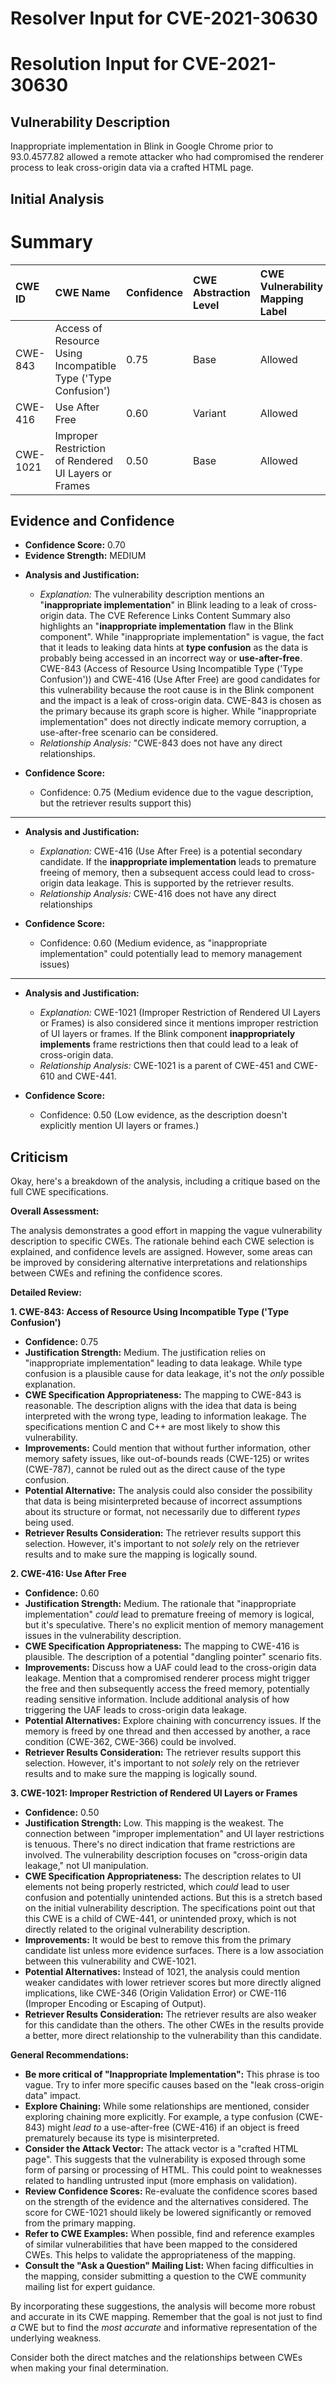 # Resolver Input for CVE-2021-30630

# Resolution Input for CVE-2021-30630

## Vulnerability Description
Inappropriate implementation in Blink in Google Chrome prior to 93.0.4577.82 allowed a remote attacker who had compromised the renderer process to leak cross-origin data via a crafted HTML page.

## Initial Analysis
# Summary
| CWE ID  | CWE Name                                                       | Confidence | CWE Abstraction Level | CWE Vulnerability Mapping Label | CWE-Vulnerability Mapping Notes |
| :-------- | :------------------------------------------------------------- | :--------- | :-------------------- | :------------------------------ | :------------------------------ |
| CWE-843 | Access of Resource Using Incompatible Type ('Type Confusion') | 0.75       | Base                  | Allowed                         |                                 |
| CWE-416 | Use After Free                                                 | 0.60       | Variant               | Allowed                         |                                 |
| CWE-1021 | Improper Restriction of Rendered UI Layers or Frames         | 0.50       | Base                  | Allowed                         | Secondary Candidate             |

## Evidence and Confidence

*   **Confidence Score:** 0.70
*   **Evidence Strength:** MEDIUM

- **Analysis and Justification:**
  - *Explanation:* The vulnerability description mentions an "**inappropriate implementation**" in Blink leading to a leak of cross-origin data. The CVE Reference Links Content Summary also highlights an "**inappropriate implementation** flaw in the Blink component". While "inappropriate implementation" is vague, the fact that it leads to leaking data hints at **type confusion** as the data is probably being accessed in an incorrect way or **use-after-free**. CWE-843 (Access of Resource Using Incompatible Type ('Type Confusion')) and CWE-416 (Use After Free) are good candidates for this vulnerability because the root cause is in the Blink component and the impact is a leak of cross-origin data. CWE-843 is chosen as the primary because its graph score is higher. While "inappropriate implementation" does not directly indicate memory corruption, a use-after-free scenario can be considered.
  - *Relationship Analysis:* "CWE-843 does not have any direct relationships.

- **Confidence Score:**
  - Confidence: 0.75 (Medium evidence due to the vague description, but the retriever results support this)

---
- **Analysis and Justification:**
  - *Explanation:* CWE-416 (Use After Free) is a potential secondary candidate. If the **inappropriate implementation** leads to premature freeing of memory, then a subsequent access could lead to cross-origin data leakage. This is supported by the retriever results.
  - *Relationship Analysis:* CWE-416 does not have any direct relationships

- **Confidence Score:**
  - Confidence: 0.60 (Medium evidence, as "inappropriate implementation" could potentially lead to memory management issues)

---
- **Analysis and Justification:**
  - *Explanation:* CWE-1021 (Improper Restriction of Rendered UI Layers or Frames) is also considered since it mentions improper restriction of UI layers or frames. If the Blink component **inappropriately implements** frame restrictions then that could lead to a leak of cross-origin data.
  - *Relationship Analysis:* CWE-1021 is a parent of CWE-451 and CWE-610 and CWE-441.

- **Confidence Score:**
  - Confidence: 0.50 (Low evidence, as the description doesn't explicitly mention UI layers or frames.)

## Criticism
Okay, here's a breakdown of the analysis, including a critique based on the full CWE specifications.

**Overall Assessment:**

The analysis demonstrates a good effort in mapping the vague vulnerability description to specific CWEs. The rationale behind each CWE selection is explained, and confidence levels are assigned. However, some areas can be improved by considering alternative interpretations and relationships between CWEs and refining the confidence scores.

**Detailed Review:**

**1. CWE-843: Access of Resource Using Incompatible Type ('Type Confusion')**

*   **Confidence:** 0.75
*   **Justification Strength:** Medium. The justification relies on "inappropriate implementation" leading to data leakage. While type confusion is a plausible cause for data leakage, it's not the *only* possible explanation.
*   **CWE Specification Appropriateness:** The mapping to CWE-843 is reasonable.  The description aligns with the idea that data is being interpreted with the wrong type, leading to information leakage. The specifications mention C and C++ are most likely to show this vulnerability.
*    **Improvements:** Could mention that without further information, other memory safety issues, like out-of-bounds reads (CWE-125) or writes (CWE-787), cannot be ruled out as the direct cause of the type confusion.
*   **Potential Alternative:** The analysis could also consider the possibility that data is being misinterpreted because of incorrect assumptions about its structure or format, not necessarily due to different *types* being used.
*   **Retriever Results Consideration:** The retriever results support this selection. However, it's important to not *solely* rely on the retriever results and to make sure the mapping is logically sound.

**2. CWE-416: Use After Free**

*   **Confidence:** 0.60
*   **Justification Strength:** Medium. The rationale that "inappropriate implementation" *could* lead to premature freeing of memory is logical, but it's speculative. There's no explicit mention of memory management issues in the vulnerability description.
*   **CWE Specification Appropriateness:** The mapping to CWE-416 is plausible. The description of a potential "dangling pointer" scenario fits.
*   **Improvements:** Discuss how a UAF could lead to the cross-origin data leakage. Mention that a compromised renderer process might trigger the free and then subsequently access the freed memory, potentially reading sensitive information.  Include additional analysis of how triggering the UAF leads to cross-origin data leakage.
*   **Potential Alternatives:** Explore chaining with concurrency issues. If the memory is freed by one thread and then accessed by another, a race condition (CWE-362, CWE-366) could be involved.
*   **Retriever Results Consideration:** The retriever results support this selection. However, it's important to not *solely* rely on the retriever results and to make sure the mapping is logically sound.

**3. CWE-1021: Improper Restriction of Rendered UI Layers or Frames**

*   **Confidence:** 0.50
*   **Justification Strength:** Low. This mapping is the weakest. The connection between "improper implementation" and UI layer restrictions is tenuous. There's no direct indication that frame restrictions are involved.  The vulnerability description focuses on "cross-origin data leakage," not UI manipulation.
*   **CWE Specification Appropriateness:** The description relates to UI elements not being properly restricted, which *could* lead to user confusion and potentially unintended actions. But this is a stretch based on the initial vulnerability description. The specifications point out that this CWE is a child of CWE-441, or unintended proxy, which is not directly related to the original vulnerability description.
*   **Improvements:** It would be best to remove this from the primary candidate list unless more evidence surfaces.  There is a low association between this vulnerability and CWE-1021.
*   **Potential Alternatives:** Instead of 1021, the analysis could mention weaker candidates with lower retriever scores but more directly aligned implications, like CWE-346 (Origin Validation Error) or CWE-116 (Improper Encoding or Escaping of Output).
*   **Retriever Results Consideration:** The retriever results are also weaker for this candidate than the others. The other CWEs in the results provide a better, more direct relationship to the vulnerability than this candidate.

**General Recommendations:**

*   **Be more critical of "Inappropriate Implementation":** This phrase is too vague. Try to infer more specific causes based on the "leak cross-origin data" impact.
*   **Explore Chaining:** While some relationships are mentioned, consider exploring chaining more explicitly. For example, a type confusion (CWE-843) might *lead to* a use-after-free (CWE-416) if an object is freed prematurely because its type is misinterpreted.
*   **Consider the Attack Vector:** The attack vector is a "crafted HTML page". This suggests that the vulnerability is exposed through some form of parsing or processing of HTML. This could point to weaknesses related to handling untrusted input (more emphasis on validation).
*   **Review Confidence Scores:** Re-evaluate the confidence scores based on the strength of the evidence and the alternatives considered. The score for CWE-1021 should likely be lowered significantly or removed from the primary mapping.
*   **Refer to CWE Examples:**  When possible, find and reference examples of similar vulnerabilities that have been mapped to the considered CWEs. This helps to validate the appropriateness of the mapping.
*   **Consult the "Ask a Question" Mailing List:** When facing difficulties in the mapping, consider submitting a question to the CWE community mailing list for expert guidance.

By incorporating these suggestions, the analysis will become more robust and accurate in its CWE mapping. Remember that the goal is not just to find *a* CWE but to find the *most accurate* and informative representation of the underlying weakness.

Consider both the direct matches and the relationships between CWEs
when making your final determination.
        